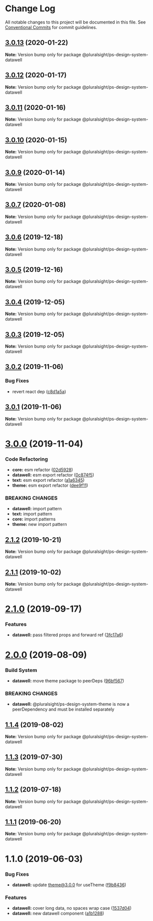 # Change Log

All notable changes to this project will be documented in this file.
See [Conventional Commits](https://conventionalcommits.org) for commit guidelines.

## [3.0.13](https://github.com/pluralsight/design-system/compare/@pluralsight/ps-design-system-datawell@3.0.12...@pluralsight/ps-design-system-datawell@3.0.13) (2020-01-22)

**Note:** Version bump only for package @pluralsight/ps-design-system-datawell





## [3.0.12](https://github.com/pluralsight/design-system/compare/@pluralsight/ps-design-system-datawell@3.0.11...@pluralsight/ps-design-system-datawell@3.0.12) (2020-01-17)

**Note:** Version bump only for package @pluralsight/ps-design-system-datawell





## [3.0.11](https://github.com/pluralsight/design-system/compare/@pluralsight/ps-design-system-datawell@3.0.10...@pluralsight/ps-design-system-datawell@3.0.11) (2020-01-16)

**Note:** Version bump only for package @pluralsight/ps-design-system-datawell





## [3.0.10](https://github.com/pluralsight/design-system/compare/@pluralsight/ps-design-system-datawell@3.0.9...@pluralsight/ps-design-system-datawell@3.0.10) (2020-01-15)

**Note:** Version bump only for package @pluralsight/ps-design-system-datawell





## [3.0.9](https://github.com/pluralsight/design-system/compare/@pluralsight/ps-design-system-datawell@3.0.8...@pluralsight/ps-design-system-datawell@3.0.9) (2020-01-14)

**Note:** Version bump only for package @pluralsight/ps-design-system-datawell





## [3.0.7](https://github.com/pluralsight/design-system/compare/@pluralsight/ps-design-system-datawell@3.0.6...@pluralsight/ps-design-system-datawell@3.0.7) (2020-01-08)

**Note:** Version bump only for package @pluralsight/ps-design-system-datawell





## [3.0.6](https://github.com/pluralsight/design-system/compare/@pluralsight/ps-design-system-datawell@3.0.5...@pluralsight/ps-design-system-datawell@3.0.6) (2019-12-18)

**Note:** Version bump only for package @pluralsight/ps-design-system-datawell





## [3.0.5](https://github.com/pluralsight/design-system/compare/@pluralsight/ps-design-system-datawell@3.0.4...@pluralsight/ps-design-system-datawell@3.0.5) (2019-12-16)

**Note:** Version bump only for package @pluralsight/ps-design-system-datawell





## [3.0.4](https://github.com/pluralsight/design-system/compare/@pluralsight/ps-design-system-datawell@3.0.3...@pluralsight/ps-design-system-datawell@3.0.4) (2019-12-05)

**Note:** Version bump only for package @pluralsight/ps-design-system-datawell





## [3.0.3](https://github.com/pluralsight/design-system/compare/@pluralsight/ps-design-system-datawell@3.0.2...@pluralsight/ps-design-system-datawell@3.0.3) (2019-12-05)

**Note:** Version bump only for package @pluralsight/ps-design-system-datawell





## [3.0.2](https://github.com/pluralsight/design-system/compare/@pluralsight/ps-design-system-datawell@3.0.1...@pluralsight/ps-design-system-datawell@3.0.2) (2019-11-06)


### Bug Fixes

* revert react dep ([c8d1a5a](https://github.com/pluralsight/design-system/commit/c8d1a5a5456e99e9cee64c9ccd8b1a98d0642ac0))





## [3.0.1](https://github.com/pluralsight/design-system/compare/@pluralsight/ps-design-system-datawell@3.0.0...@pluralsight/ps-design-system-datawell@3.0.1) (2019-11-06)

**Note:** Version bump only for package @pluralsight/ps-design-system-datawell





# [3.0.0](https://github.com/pluralsight/design-system/compare/@pluralsight/ps-design-system-datawell@2.1.2...@pluralsight/ps-design-system-datawell@3.0.0) (2019-11-04)


### Code Refactoring

* **core:** esm refactor ([02d5928](https://github.com/pluralsight/design-system/commit/02d5928))
* **datawell:** esm export refactor ([0c874f5](https://github.com/pluralsight/design-system/commit/0c874f5))
* **text:** esm export refactor ([a1a6345](https://github.com/pluralsight/design-system/commit/a1a6345))
* **theme:** esm export refactor ([dee9f11](https://github.com/pluralsight/design-system/commit/dee9f11))


### BREAKING CHANGES

* **datawell:** import pattern
* **text:** import pattern
* **core:** import patterns
* **theme:** new import pattern





## [2.1.2](https://github.com/pluralsight/design-system/compare/@pluralsight/ps-design-system-datawell@2.1.1...@pluralsight/ps-design-system-datawell@2.1.2) (2019-10-21)

**Note:** Version bump only for package @pluralsight/ps-design-system-datawell





## [2.1.1](https://github.com/pluralsight/design-system/compare/@pluralsight/ps-design-system-datawell@2.1.0...@pluralsight/ps-design-system-datawell@2.1.1) (2019-10-02)

**Note:** Version bump only for package @pluralsight/ps-design-system-datawell





# [2.1.0](https://github.com/pluralsight/design-system/compare/@pluralsight/ps-design-system-datawell@2.0.0...@pluralsight/ps-design-system-datawell@2.1.0) (2019-09-17)


### Features

* **datawell:** pass filtered props and forward ref ([3fc17a6](https://github.com/pluralsight/design-system/commit/3fc17a6))





# [2.0.0](https://github.com/pluralsight/design-system/compare/@pluralsight/ps-design-system-datawell@1.1.4...@pluralsight/ps-design-system-datawell@2.0.0) (2019-08-09)


### Build System

* **datawell:** move theme package to peerDeps ([96bf567](https://github.com/pluralsight/design-system/commit/96bf567))


### BREAKING CHANGES

* **datawell:** @pluralsight/ps-design-system-theme is now a peerDependency and
must be installed separately





## [1.1.4](https://github.com/pluralsight/design-system/compare/@pluralsight/ps-design-system-datawell@1.1.3...@pluralsight/ps-design-system-datawell@1.1.4) (2019-08-02)

**Note:** Version bump only for package @pluralsight/ps-design-system-datawell





## [1.1.3](https://github.com/pluralsight/design-system/compare/@pluralsight/ps-design-system-datawell@1.1.2...@pluralsight/ps-design-system-datawell@1.1.3) (2019-07-30)

**Note:** Version bump only for package @pluralsight/ps-design-system-datawell





## [1.1.2](https://github.com/pluralsight/design-system/compare/@pluralsight/ps-design-system-datawell@1.1.1...@pluralsight/ps-design-system-datawell@1.1.2) (2019-07-18)

**Note:** Version bump only for package @pluralsight/ps-design-system-datawell





## [1.1.1](https://github.com/pluralsight/design-system/compare/@pluralsight/ps-design-system-datawell@1.1.0...@pluralsight/ps-design-system-datawell@1.1.1) (2019-06-20)

**Note:** Version bump only for package @pluralsight/ps-design-system-datawell





# 1.1.0 (2019-06-03)


### Bug Fixes

* **datawell:** update theme@3.0.0 for useTheme ([f9b8436](https://github.com/pluralsight/design-system/commit/f9b8436))


### Features

* **datawell:** cover long data, no spaces wrap case ([1537d04](https://github.com/pluralsight/design-system/commit/1537d04))
* **datawell:** new datawell component ([a1b1288](https://github.com/pluralsight/design-system/commit/a1b1288))
